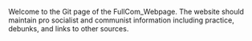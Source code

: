 Welcome to the Git page of the FullCom_Webpage.
The website should maintain pro socialist and communist information including practice, debunks, and links to other sources. 
